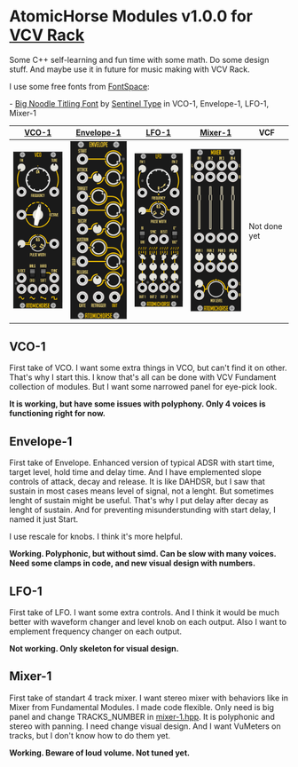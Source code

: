 # AtomicHorse Modules v1.0.0 for [VCV Rack](https://github.com/VCVRack/)

Some C++ self-learning and fun time with some math. Do some design stuff. And maybe use it in future for music making with VCV Rack.

I use some free fonts from [FontSpace](https://www.fontspace.com/commercial-fonts):

\- [Big Noodle Titling Font](https://www.fontspace.com/big-noodle-titling-font-f35093) by [Sentinel Type](https://www.fontspace.com/sentinel-type) in VCO-1, Envelope-1, LFO-1, Mixer-1

[VCO-1](#vco-1) | [Envelope-1](envelope-1) | [LFO-1](lfo-1) | [Mixer-1](mixer-1) | VCF
|---|---|---|---|---|
| ![VCO-1](/pics/vco-1.png "Third version of visual design") | ![Envelope-1](/pics/envelope-1.png "Third version of visual design") | ![LFO-1](/pics/lfo-1.png "Second version of visual design") | ![Mixer-1](/pics/mixer-1.png "First version of visual design") | Not done yet |

## VCO-1

First take of VCO. I want some extra things in VCO, but can't find it on other. That's why I start this. I know that's all can be done with VCV Fundament collection of modules. But I want some narrowed panel for eye-pick look.

**It is working, but have some issues with polyphony. Only 4 voices is functioning right for now.**

## Envelope-1

First take of Envelope. Enhanced version of typical ADSR with start time, target level, hold time and delay time. And I have emplemented slope controls of attack, decay and release. It is like DAHDSR, but I saw that sustain in most cases means level of signal, not a lenght. But sometimes lenght of sustain might be useful. That's why I put delay after decay as lenght of sustain. And for preventing misunderstunding with start delay, I named it just Start. 

I use rescale for knobs. I think it's more helpful.

**Working. Polyphonic, but without simd. Can be slow with many voices. Need some clamps in code, and new visual design with numbers.**

## LFO-1

First take of LFO. I want some extra controls. And I think it would be much better with waveform changer and level knob on each output. Also I want to emplement frequency changer on each output.

**Not working. Only skeleton for visual design.**  


## Mixer-1

First take of standart 4 track mixer. I want stereo mixer with behaviors like in Mixer from Fundamental Modules. I made code flexible. Only need is big panel and change TRACKS_NUMBER in [mixer-1.hpp](https://github.com/animeslave/AtomicHorseModules/blob/master/src/mixer-1.hpp). It is polyphonic and stereo with panning. I need change visual design. And I want VuMeters on tracks, but I don't know how to do them yet. 

**Working. Beware of loud volume. Not tuned yet.**

